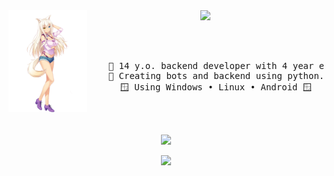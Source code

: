 <div align="center">
<img src="https://raw.githubusercontent.com/Timtaran/Timtaran/main/assets/Ch_coc_img_01.webp" width="25%" align="left" />
<img src="https://readme-typing-svg.demolab.com?font=Fira+Code&pause=1000&color=0FF700&center=true&random=false&width=435&lines=Timtaran's+README.MD;Nothing+interesting+here;Why+you+open+this+page%3F;You+have+nothing+to+do%3F;Why+you+still+here%3F" width="70%" />

<br><br>
<pre>
    👶 14 y.o. backend developer with 4 year experience 👶
    🐍 Creating bots and backend using python. 🐍
    🪟 Using Windows • Linux • Android 🪟
</pre>
<br><br>

[![](https://img.shields.io/badge/links-71eb71?style=for-the-badge)](https://ttrn.clowns.dev)

<img src="https://count.getloli.com/get/@timtaran?theme=rule34" width="30%" />
</div>

<!-- (innng github readme used as reference, thx) -->
